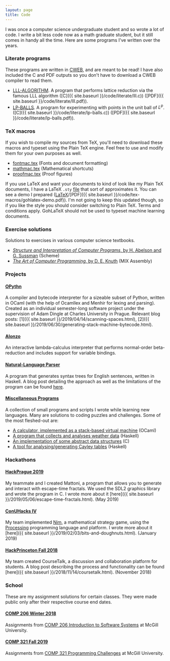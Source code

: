 ```yaml
---
layout: page
title: Code
---
```


I was once a computer science undergraduate student and so wrote a lot of code.
I write a bit less code now as a math graduate student, but it still comes in handy all the time. Here
are some programs I've written over the years.

### Literate programs

These programs are written in [CWEB](http://www.literateprogramming.com/cweb_download.html), and are meant to be read!
I have also included the C and PDF outputs so you don't
have to download a CWEB compiler to read them.

+ [LLL-ALGORITHM](https://raw.githubusercontent.com/marcelgoh/marcelgoh.github.io/master/misc/literate/lll.w). A program that performs lattice reduction
via the famous LLL algorithm ([C]({{ site.baseurl }}/code/literate/lll.c)) ([PDF]({{ site.baseurl }}/code/literate/lll.pdf)).
+ [LP-BALLS](https://raw.githubusercontent.com/marcelgoh/marcelgoh.github.io/master/misc/literate/lp-balls.w).
A program for experimenting with points in the unit ball of $L^p$.
([C]({{ site.baseurl }}/code/literate/lp-balls.c)) ([PDF]({{ site.baseurl }}/code/literate/lp-balls.pdf)).

### TeX macros

If you wish to compile my sources from TeX, you'll need to download these macros and typeset using the Plain TeX engine. Feel free to use and modify them for your own purposes as well.

+ [fontmac.tex](https://raw.githubusercontent.com/marcelgoh/marcelgoh.github.io/master/misc/tex-macros/fontmac.tex) (Fonts and document formatting)
+ [mathmac.tex](https://raw.githubusercontent.com/marcelgoh/marcelgoh.github.io/master/misc/tex-macros/mathmac.tex) (Mathematical shortcuts)
+ [proofmac.tex](https://raw.githubusercontent.com/marcelgoh/marcelgoh.github.io/master/misc/tex-macros/proofmac.tex) (Proof figures)

If you use LaTeX and want your documents to kind of look like my Plain TeX documents, I have a LaTeX `.sty` [file](https://raw.githubusercontent.com/marcelgoh/marcelgoh.github.io/master/misc/tex-macros/gohlatex.sty) that sort of approximates it.
You can see a demo I prepared ([LaTeX](https://raw.githubusercontent.com/marcelgoh/marcelgoh.github.io/master/misc/tex-macros/gohlatex-demo.tex)/[PDF]({{ site.baseurl }}/code/tex-macros/gohlatex-demo.pdf)). I'm not going to keep this updated though, so if you like the style you should consider switching to Plain TeX. Terms and conditions apply. GohLaTeX should not be used to typeset machine learning documents.

### Exercise solutions

Solutions to exercises in various computer science textbooks.

+ [_Structure and Interpretation of Computer Programs_, by H. Abelson and G. Sussman](https://github.com/marcelgoh/sicp-exercises) (Scheme)
+ [_The Art of Computer Programming_, by D. E. Knuth](https://github.com/marcelgoh/misc-programs/tree/master/mix) (MIX Assembly)

### Projects

#### [OPythn](https://github.com/marcelgoh/opythn)
A compiler and bytecode interpreter for a sizeable subset of Python, written in OCaml (with the help of Ocamllex and Menhir for lexing and parsing). Created as an individual semester-long software project under the supervision of Adam Dingle at Charles University in Prague. Relevant blog posts: [1]({{ site.baseurl }}/2019/04/14/scanning-spaces.html), [2]({{ site.baseurl }}/2019/06/30/generating-stack-machine-bytecode.html).

#### [Alonzo](https://github.com/marcelgoh/alonzo)
An interactive lambda-calculus interpreter that performs normal-order beta-reduction and includes support for variable bindings.

#### [Natural-Language Parser](https://github.com/marcelgoh/nl-parser)
A program that generates syntax trees for English sentences, written in Haskell. A blog post detailing the approach as well as the limitations of the program can be found [here](https://marcelgoh.github.io/2018/08/12/naive-parser.html).

#### [Miscellaneous Programs](https://github.com/marcelgoh/misc-programs)
A collection of small programs and scripts I wrote while learning new languages. Many are solutions to coding puzzles and challenges. Some of the most fleshed-out are:
+ [A calculator, implemented as a stack-based virtual machine](https://github.com/marcelgoh/misc-programs/tree/master/ocaml/ocalc) (OCaml)
+ [A program that collects and analyses weather data](https://github.com/marcelgoh/misc-programs/tree/master/haskell/Borsuk-Ulam) (Haskell)
+ [An implementation of some abstract data structures](https://github.com/marcelgoh/misc-programs/tree/master/c/data_structures) (C)
+ [A tool for analysing/generating Cayley tables](https://github.com/marcelgoh/misc-programs/tree/master/haskell/Cayley)  (Haskell)

### Hackathons

#### [HackPrague 2019](https://github.com/mattonicorp/mattoni)
My teammate and I created Mattoni, a program that allows you to generate and interact with escape-time fractals. We used the SDL2 graphics library and wrote the program in C. I wrote more about it [here]({{ site.baseurl }}/2019/05/06/escape-time-fractals.html). (May 2019)
#### [ConUHacks IV](https://github.com/conudihedral4/nim)
My team implemented [Nim](https://en.wikipedia.org/wiki/Nim), a mathematical strategy game, using the [Processing](https://processing.org) programming language and platform. I wrote more about it [here]({{ site.baseurl }}/2019/02/03/bits-and-doughnuts.html). (January 2019)
#### [HackPrinceton Fall 2018](https://github.com/marcelgoh/hackprinceton-2018)
My team created CourseTalk, a discussion and collaboration platform for students. A blog post describing the process and functionality can be found [here]({{ site.baseurl }}/2018/11/14/coursetalk.html). (November 2018)

### School

These are my assignment solutions for certain classes. They were made public only after their respective course end dates.

#### [COMP 206 Winter 2018](https://github.com/marcelgoh/comp-206-winter-2018)
Assignments from [COMP 206 Introduction to Software Systems](https://www.mcgill.ca/study/2017-2018/courses/comp-206) at McGill University.

#### [COMP 321 Fall 2019](https://github.com/marcelgoh/comp-321-fall-2019)
Assignments from [COMP 321 Programming Challenges](https://www.mcgill.ca/study/2019-2020/courses/comp-321) at McGill University.
